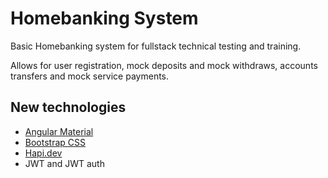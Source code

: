 # Homebanking System

Basic Homebanking system for fullstack technical testing and training.

Allows for user registration, mock deposits and mock withdraws, accounts transfers and mock service payments.

## New technologies

- [Angular Material](https://material.angular.io/)
- [Bootstrap CSS](https://getbootstrap.com/)
- [Hapi.dev](https://hapi.dev/)
- JWT and JWT auth
